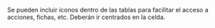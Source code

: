 Se pueden incluir iconos dentro de las tablas para facilitar el acceso a acciones, fichas, etc. Deberán ir centrados en la celda.
